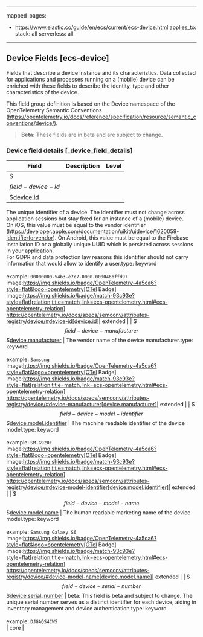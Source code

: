 <!-- This file is automatically generated. Don't edit it manually! -->

---
mapped_pages:
  - https://www.elastic.co/guide/en/ecs/current/ecs-device.html
applies_to:
  stack: all
  serverless: all
---

## Device Fields [ecs-device]

Fields that describe a device instance and its characteristics. Data collected for applications and processes running on a (mobile) device can be enriched with these fields to describe the identity, type and other characteristics of the device.

This field group definition is based on the Device namespace of the OpenTelemetry Semantic Conventions (https://opentelemetry.io/docs/reference/specification/resource/semantic_conventions/device/).

> **Beta:** These fields are in beta and are subject to change.

### Device field details [_device_field_details]

| Field  | Description | Level |
|---|---|---|
| $$$field-device-id$$$[device.id](#field-device-id) |
The unique identifier of a device. The identifier must not change across application sessions but stay fixed for an instance of a (mobile) device.<br>On iOS, this value must be equal to the vendor identifier (https://developer.apple.com/documentation/uikit/uidevice/1620059-identifierforvendor). On Android, this value must be equal to the Firebase Installation ID or a globally unique UUID which is persisted across sessions in your application.<br>For GDPR and data protection law reasons this identifier should not carry information that would allow to identify a user.type: keyword<br><br>
example: `00000000-54b3-e7c7-0000-000046bffd97`<br>image:https://img.shields.io/badge/OpenTelemetry-4a5ca6?style=flat&logo=opentelemetry[OTel Badge] image:https://img.shields.io/badge/match-93c93e?style=flat[relation,title=match,link=ecs-opentelemetry.html#ecs-opentelemetry-relation] https://opentelemetry.io/docs/specs/semconv/attributes-registry/device/#device-id[device.id]| extended |
| $$$field-device-manufacturer$$$[device.manufacturer](#field-device-manufacturer) |
The vendor name of the device manufacturer.type: keyword<br><br>
example: `Samsung`<br>image:https://img.shields.io/badge/OpenTelemetry-4a5ca6?style=flat&logo=opentelemetry[OTel Badge] image:https://img.shields.io/badge/match-93c93e?style=flat[relation,title=match,link=ecs-opentelemetry.html#ecs-opentelemetry-relation] https://opentelemetry.io/docs/specs/semconv/attributes-registry/device/#device-manufacturer[device.manufacturer]| extended |
| $$$field-device-model-identifier$$$[device.model.identifier](#field-device-model-identifier) |
The machine readable identifier of the device model.type: keyword<br><br>
example: `SM-G920F`<br>image:https://img.shields.io/badge/OpenTelemetry-4a5ca6?style=flat&logo=opentelemetry[OTel Badge] image:https://img.shields.io/badge/match-93c93e?style=flat[relation,title=match,link=ecs-opentelemetry.html#ecs-opentelemetry-relation] https://opentelemetry.io/docs/specs/semconv/attributes-registry/device/#device-model-identifier[device.model.identifier]| extended |
| $$$field-device-model-name$$$[device.model.name](#field-device-model-name) |
The human readable marketing name of the device model.type: keyword<br><br>
example: `Samsung Galaxy S6`<br>image:https://img.shields.io/badge/OpenTelemetry-4a5ca6?style=flat&logo=opentelemetry[OTel Badge] image:https://img.shields.io/badge/match-93c93e?style=flat[relation,title=match,link=ecs-opentelemetry.html#ecs-opentelemetry-relation] https://opentelemetry.io/docs/specs/semconv/attributes-registry/device/#device-model-name[device.model.name]| extended |
| $$$field-device-serial-number$$$[device.serial_number](#field-device-serial-number) |
beta: This field is beta and subject to change.
The unique serial number serves as a distinct identifier for each device, aiding in inventory management and device authentication.type: keyword<br><br>
example: `DJGAQS4CW5`<br>| core |



